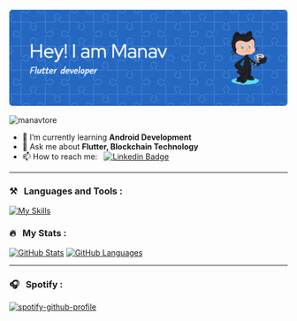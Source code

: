 
![Header](https://github.com/manavtore/manavtore/blob/main/github-header-image.png)

<p align="left">
    <img src="https://komarev.com/ghpvc/?username=manavtore&label=Profile%20views&color=0e75b6&style=flat" alt="manavtore" />
</p>

- 🌱 I’m currently learning **Android Development**
- 💬 Ask me about **Flutter, Blockchain Technology**
- 📫 How to reach me: &nbsp; [![Linkedin Badge](https://img.shields.io/badge/-Manav_Tore-blue?style=flat&logo=Linkedin&logoColor=white)](https://www.linkedin.com/in/manav-tore/)




---
   ### ⚒️ &nbsp; Languages and Tools :


[![My Skills](https://skillicons.dev/icons?i=flutter,dart,cpp,c,kotlin,swift,solidity,figma,ts,js,firebase,php,mysql,aws,gcp,mongodb,git&perline=8)](https://skillicons.dev)

### 🔥 &nbsp; My Stats :

[![GitHub Stats](https://github-readme-stats.vercel.app/api?username=manavtore&hide=issues&show_icons=true&hide_border=true&theme=github_dark&count_private=true)](https://github.com/anuraghazra/github-readme-stats)
[![GitHub Languages](https://github-readme-stats.vercel.app/api/top-langs/?username=manavtore&size_weight=1&count_weight=0&includeForks=true&layout=compact&hide=html,css,makefile,ruby,objective-c,kotlin,swift,cmake&hide_border=true&langs_count=8&theme=github_dark)](https://github.com/anuraghazra/github-readme-stats)


---

### 🎧 &nbsp; Spotify :

[![spotify-github-profile](https://spotify-github-profile.vercel.app/api/view?uid=31zbeflr4fain3sczkxgnrisy7ei&cover_image=true&theme=natemoo-re&show_offline=false&background_color=121212&interchange=false&bar_color=4c8eda&bar_color_cover=false)](https://github.com/kittinan/spotify-github-profile)
